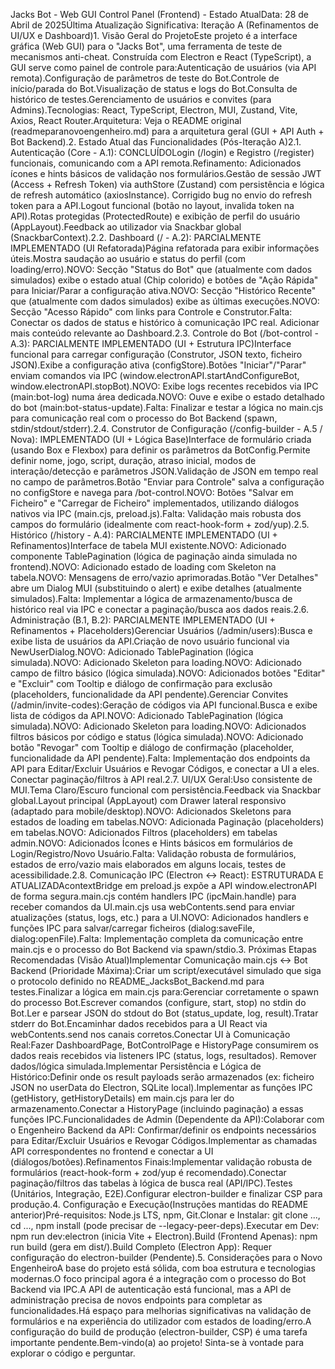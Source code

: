 Jacks Bot - Web GUI Control Panel (Frontend) - Estado AtualData: 28 de Abril de 2025Última Atualização Significativa: Iteração A (Refinamentos de UI/UX e Dashboard)1. Visão Geral do ProjetoEste projeto é a interface gráfica (Web GUI) para o "Jacks Bot", uma ferramenta de teste de mecanismos anti-cheat. Construída com Electron e React (TypeScript), a GUI serve como painel de controle para:Autenticação de usuários (via API remota).Configuração de parâmetros de teste do Bot.Controle de início/parada do Bot.Visualização de status e logs do Bot.Consulta de histórico de testes.Gerenciamento de usuários e convites (para Admins).Tecnologias: React, TypeScript, Electron, MUI, Zustand, Vite, Axios, React Router.Arquitetura: Veja o README original (readmeparanovoengenheiro.md) para a arquitetura geral (GUI + API Auth + Bot Backend).2. Estado Atual das Funcionalidades (Pós-Iteração A)2.1. Autenticação (Core - A.1): CONCLUÍDOLogin (/login) e Registro (/register) funcionais, comunicando com a API remota.Refinamento: Adicionados ícones e hints básicos de validação nos formulários.Gestão de sessão JWT (Access + Refresh Token) via authStore (Zustand) com persistência e lógica de refresh automático (axiosInstance). Corrigido bug no envio do refresh token para a API.Logout funcional (botão no layout, invalida token na API).Rotas protegidas (ProtectedRoute) e exibição de perfil do usuário (AppLayout).Feedback ao utilizador via Snackbar global (SnackbarContext).2.2. Dashboard (/ - A.2): PARCIALMENTE IMPLEMENTADO (UI Refatorada)Página refatorada para exibir informações úteis.Mostra saudação ao usuário e status do perfil (com loading/erro).NOVO: Secção "Status do Bot" que (atualmente com dados simulados) exibe o estado atual (Chip colorido) e botões de "Ação Rápida" para Iniciar/Parar a configuração ativa.NOVO: Secção "Histórico Recente" que (atualmente com dados simulados) exibe as últimas execuções.NOVO: Secção "Acesso Rápido" com links para Controle e Construtor.Falta: Conectar os dados de status e histórico à comunicação IPC real. Adicionar mais conteúdo relevante ao Dashboard.2.3. Controle do Bot (/bot-control - A.3): PARCIALMENTE IMPLEMENTADO (UI + Estrutura IPC)Interface funcional para carregar configuração (Construtor, JSON texto, ficheiro JSON).Exibe a configuração ativa (configStore).Botões "Iniciar"/"Parar" enviam comandos via IPC (window.electronAPI.startAndConfigureBot, window.electronAPI.stopBot).NOVO: Exibe logs recentes recebidos via IPC (main:bot-log) numa área dedicada.NOVO: Ouve e exibe o estado detalhado do bot (main:bot-status-update).Falta: Finalizar e testar a lógica no main.cjs para comunicação real com o processo do Bot Backend (spawn, stdin/stdout/stderr).2.4. Construtor de Configuração (/config-builder - A.5 / Nova): IMPLEMENTADO (UI + Lógica Base)Interface de formulário criada (usando Box e Flexbox) para definir os parâmetros da BotConfig.Permite definir nome, jogo, script, duração, atraso inicial, modos de interação/detecção e parâmetros JSON.Validação de JSON em tempo real no campo de parâmetros.Botão "Enviar para Controle" salva a configuração no configStore e navega para /bot-control.NOVO: Botões "Salvar em Ficheiro" e "Carregar de Ficheiro" implementados, utilizando diálogos nativos via IPC (main.cjs, preload.js).Falta: Validação mais robusta dos campos do formulário (idealmente com react-hook-form + zod/yup).2.5. Histórico (/history - A.4): PARCIALMENTE IMPLEMENTADO (UI + Refinamentos)Interface de tabela MUI existente.NOVO: Adicionado componente TablePagination (lógica de paginação ainda simulada no frontend).NOVO: Adicionado estado de loading com Skeleton na tabela.NOVO: Mensagens de erro/vazio aprimoradas.Botão "Ver Detalhes" abre um Dialog MUI (substituindo o alert) e exibe detalhes (atualmente simulados).Falta: Implementar a lógica de armazenamento/busca de histórico real via IPC e conectar a paginação/busca aos dados reais.2.6. Administração (B.1, B.2): PARCIALMENTE IMPLEMENTADO (UI + Refinamentos + Placeholders)Gerenciar Usuários (/admin/users):Busca e exibe lista de usuários da API.Criação de novo usuário funcional via NewUserDialog.NOVO: Adicionado TablePagination (lógica simulada).NOVO: Adicionado Skeleton para loading.NOVO: Adicionado campo de filtro básico (lógica simulada).NOVO: Adicionados botões "Editar" e "Excluir" com Tooltip e diálogo de confirmação para exclusão (placeholders, funcionalidade da API pendente).Gerenciar Convites (/admin/invite-codes):Geração de códigos via API funcional.Busca e exibe lista de códigos da API.NOVO: Adicionado TablePagination (lógica simulada).NOVO: Adicionado Skeleton para loading.NOVO: Adicionados filtros básicos por código e status (lógica simulada).NOVO: Adicionado botão "Revogar" com Tooltip e diálogo de confirmação (placeholder, funcionalidade da API pendente).Falta: Implementação dos endpoints da API para Editar/Excluir Usuários e Revogar Códigos, e conectar a UI a eles. Conectar paginação/filtros à API real.2.7. UI/UX Geral:Uso consistente de MUI.Tema Claro/Escuro funcional com persistência.Feedback via Snackbar global.Layout principal (AppLayout) com Drawer lateral responsivo (adaptado para mobile/desktop).NOVO: Adicionados Skeletons para estados de loading em tabelas.NOVO: Adicionada Paginação (placeholders) em tabelas.NOVO: Adicionados Filtros (placeholders) em tabelas admin.NOVO: Adicionados Ícones e Hints básicos em formulários de Login/Registro/Novo Usuário.Falta: Validação robusta de formulários, estados de erro/vazio mais elaborados em alguns locais, testes de acessibilidade.2.8. Comunicação IPC (Electron <-> React): ESTRUTURADA E ATUALIZADAcontextBridge em preload.js expõe a API window.electronAPI de forma segura.main.cjs contém handlers IPC (ipcMain.handle) para receber comandos da UI.main.cjs usa webContents.send para enviar atualizações (status, logs, etc.) para a UI.NOVO: Adicionados handlers e funções IPC para salvar/carregar ficheiros (dialog:saveFile, dialog:openFile).Falta: Implementação completa da comunicação entre main.cjs e o processo do Bot Backend via spawn/stdio.3. Próximas Etapas Recomendadas (Visão Atual)Implementar Comunicação main.cjs <-> Bot Backend (Prioridade Máxima):Criar um script/executável simulado que siga o protocolo definido no README_JacksBot_Backend.md para testes.Finalizar a lógica em main.cjs para:Gerenciar corretamente o spawn do processo Bot.Escrever comandos (configure, start, stop) no stdin do Bot.Ler e parsear JSON do stdout do Bot (status_update, log, result).Tratar stderr do Bot.Encaminhar dados recebidos para a UI React via webContents.send nos canais corretos.Conectar UI à Comunicação Real:Fazer DashboardPage, BotControlPage e HistoryPage consumirem os dados reais recebidos via listeners IPC (status, logs, resultados). Remover dados/lógica simulada.Implementar Persistência e Lógica de Histórico:Definir onde os result payloads serão armazenados (ex: ficheiro JSON no userData do Electron, SQLite local).Implementar as funções IPC (getHistory, getHistoryDetails) em main.cjs para ler do armazenamento.Conectar a HistoryPage (incluindo paginação) a essas funções IPC.Funcionalidades de Admin (Dependente da API):Colaborar com o Engenheiro Backend da API: Confirmar/definir os endpoints necessários para Editar/Excluir Usuários e Revogar Códigos.Implementar as chamadas API correspondentes no frontend e conectar a UI (diálogos/botões).Refinamentos Finais:Implementar validação robusta de formulários (react-hook-form + zod/yup é recomendado).Conectar paginação/filtros das tabelas à lógica de busca real (API/IPC).Testes (Unitários, Integração, E2E).Configurar electron-builder e finalizar CSP para produção.4. Configuração e Execução(Instruções mantidas do README anterior)Pré-requisitos: Node.js LTS, npm, Git.Clonar e Instalar: git clone ..., cd ..., npm install (pode precisar de --legacy-peer-deps).Executar em Dev: npm run dev:electron (inicia Vite + Electron).Build (Frontend Apenas): npm run build (gera em dist/).Build Completo (Electron App): Requer configuração do electron-builder (Pendente).5. Considerações para o Novo EngenheiroA base do projeto está sólida, com boa estrutura e tecnologias modernas.O foco principal agora é a integração com o processo do Bot Backend via IPC.A API de autenticação está funcional, mas a API de administração precisa de novos endpoints para completar as funcionalidades.Há espaço para melhorias significativas na validação de formulários e na experiência do utilizador com estados de loading/erro.A configuração do build de produção (electron-builder, CSP) é uma tarefa importante pendente.Bem-vindo(a) ao projeto! Sinta-se à vontade para explorar o código e perguntar.